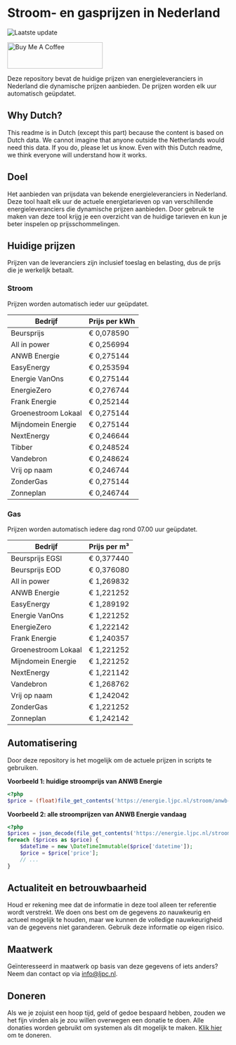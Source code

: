 # Stroom- en gasprijzen in Nederland

![Laatste update](https://img.shields.io/badge/laatste%20update-2024--10--19%2010%3A00%20CET-brightgreen)

<a href="https://www.buymeacoffee.com/Lars-" target="_blank"><img src="https://cdn.buymeacoffee.com/buttons/v2/default-orange.png" alt="Buy Me A Coffee" height="60" style="height: 60px !important;width: 217px !important;" ></a>

Deze repository bevat de huidige prijzen van energieleveranciers in Nederland die dynamische prijzen aanbieden. De prijzen worden elk uur automatisch geüpdatet.

## Why Dutch?

This readme is in Dutch (except this part) because the content is based on Dutch data. We cannot imagine that anyone outside the Netherlands would need this data. If you do, please let us know. Even with this Dutch readme, we think
everyone will understand how it works.

## Doel

Het aanbieden van prijsdata van bekende energieleveranciers in Nederland. Deze tool haalt elk uur de actuele energietarieven op van verschillende energieleveranciers die dynamische prijzen aanbieden. Door gebruik te maken van deze tool
krijg je een overzicht van de huidige tarieven en kun je beter inspelen op prijsschommelingen.

## Huidige prijzen

Prijzen van de leveranciers zijn inclusief toeslag en belasting, dus de prijs die je werkelijk betaalt.

### Stroom

Prijzen worden automatisch ieder uur geüpdatet.

 Bedrijf | Prijs per kWh 
---------|---------------
Beursprijs | € 0,078590
All in power | € 0,256994
ANWB Energie | € 0,275144
EasyEnergy | € 0,253594
Energie VanOns | € 0,275144
EnergieZero | € 0,276744
Frank Energie | € 0,252144
Groenestroom Lokaal | € 0,275144
Mijndomein Energie | € 0,275144
NextEnergy | € 0,246644
Tibber | € 0,248524
Vandebron | € 0,248624
Vrij op naam | € 0,246744
ZonderGas | € 0,275144
Zonneplan | € 0,246744


### Gas

Prijzen worden automatisch iedere dag rond 07.00 uur geüpdatet.

 Bedrijf | Prijs per m³ 
---------|--------------
Beursprijs EGSI | € 0,377440
Beursprijs EOD | € 0,376080
All in power | € 1,269832
ANWB Energie | € 1,221252
EasyEnergy | € 1,289192
Energie VanOns | € 1,221252
EnergieZero | € 1,222142
Frank Energie | € 1,240357
Groenestroom Lokaal | € 1,221252
Mijndomein Energie | € 1,221252
NextEnergy | € 1,221142
Vandebron | € 1,268762
Vrij op naam | € 1,242042
ZonderGas | € 1,221252
Zonneplan | € 1,242142


## Automatisering

Door deze repository is het mogelijk om de actuele prijzen in scripts te gebruiken.

**Voorbeeld 1: huidige stroomprijs van ANWB Energie**

```php
<?php
$price = (float)file_get_contents('https://energie.ljpc.nl/stroom/anwb-energie-nu.txt');

```

**Voorbeeld 2: alle stroomprijzen van ANWB Energie vandaag**

```php
<?php
$prices = json_decode(file_get_contents('https://energie.ljpc.nl/stroom/all-in-power-vandaag.json'),true);
foreach ($prices as $price) {
    $dateTime = new \DateTimeImmutable($price['datetime']);
    $price = $price['price'];
    // ...
}
```

## Actualiteit en betrouwbaarheid

Houd er rekening mee dat de informatie in deze tool alleen ter referentie wordt verstrekt. We doen ons best om de gegevens zo nauwkeurig en actueel mogelijk te houden, maar we kunnen de volledige nauwkeurigheid van de gegevens niet
garanderen. Gebruik deze informatie op eigen risico.

## Maatwerk

Geïnteresseerd in maatwerk op basis van deze gegevens of iets anders? Neem dan contact op
via [info@ljpc.nl](mailto:info@ljpc.nl?subject=Energie%20prijzen).

## Doneren

Als we je zojuist een hoop tijd, geld of gedoe bespaard hebben, zouden we het fijn vinden als je zou willen overwegen een
donatie te doen. Alle donaties worden gebruikt om systemen als dit mogelijk te
maken. [Klik hier](https://www.buymeacoffee.com/Lars-) om te doneren.
